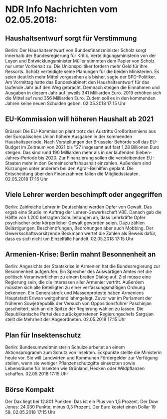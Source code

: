 # NDR Info Nachrichten vom 02.05.2018:


## Haushaltsentwurf sorgt für Verstimmung
Berlin: Der Haushaltsentwurf von Bundesfinanzminister Scholz sorgt innerhalb der Bundesregierung für Kritik. Verteidigungsministerin von der Leyen und Entwicklungsminister Müller stimmten dem Papier von Scholz nur unter Vorbehalt zu. Die Unionspolitiker fordern mehr Geld für ihre Ressorts. Scholz verteidigte seine Planungen für die beiden Ministerien. Es seien deutlich mehr Mittel vorgesehen als bisher, sagte der SPD-Politiker. Am Vormittag hatte das Bundeskabinett den Haushaltsentwurf für das laufende Jahr auf den Weg gebracht. Demnach steigen die Einnahmen und Ausgaben in diesem Jahr auf jeweils 341 Milliarden Euro. 2019 erhöhen sich die Mittel auf rund 356 Milliarden Euro. Zudem soll es in den kommenden Jahren keine neuen Schulden geben. 02.05.2018 17:15 Uhr 

## EU-Kommission will höheren Haushalt ab 2021
Brüssel: Die EU-Kommission plant trotz des Austritts Großbritanniens aus der Europäischen Union höhere Ausgaben in der kommenden Haushaltsperiode. Nach Vorstellungen der Brüsseler Behörde soll das EU-Budget im Zeitraum  von 2021 bis "27 insgesamt auf fast 1,28 Billionen Euro steigen. Das sind rund 190 Milliarden mehr als in der laufenden Sieben-Jahres-Periode bis 2020. Zur Finanzierung sollen die verbleibenden EU-Staaten mehr in den Gemeinschaftshaushalt einzahlen. Außerdem sind Kürzungen unter anderem bei den Agrar-Beihilfen geplant. Die Entscheidung über den Finanzrahmen fällen die Mitgliedsstaaten. 02.05.2018 17:15 Uhr 

## Viele Lehrer werden beschimpft oder angegriffen
Berlin:	Zahlreiche Lehrer in Deutschland werden Opfer von Gewalt. Das ergab eine Studie im Auftrag der Lehrer-Gewerkschaft VBE. Danach gab die Hälfte von 1.200 befragten Schulleitungen an, dass Lehrkräfte Opfer psychischer oder körperlicher Gewalt geworden seien. Dazu zählen Belästigungen, Beschimpfungen, Bedrohungen aber auch Mobbing. Der Gewerkschaftsvorsitzende Beckmann wertet die Zahlen als Beweis dafür, dass es sich nicht um Einzelfälle handelt. 02.05.2018 17:15 Uhr 

## Armenien-Krise: Berlin mahnt Besonnenheit an
Berlin: Angesichts der Staatskrise in Armenien hat die Bundesregierung zur Besonnenheit aufgerufen. Ein Sprecher des Auswärtigen Amtes rief die politisch Verantwortlichen zu einem breiten Dialog auf. Ziel müsse eine Regierung sein, die die Interessen aller Armenier vertritt. Außerdem müssten sich alle Beteiligten zu einer verfassungsmäßigen Ordnung bekennen. Ein Generalstreik und Massenproteste haben Armeniens Hauptstadt Eriwan weitgehend lahmgelegt. Zuvor war im Parlament der früheren Sowjetrepublik der Versuch von Oppositionsführer Paschinjan gescheitert, sich an die Spitze der Regierung wählen zu lassen. Die Republikanische Partei des zurückgetretenen Regierungschefs Sargsjan stellt die Mehrheit der Abgeordneten. 02.05.2018 17:15 Uhr 

## Plan für Insektenschutz
Berlin:	Bundesumweltministerin Schulze arbeitet an einem Aktionsprogramm zum Schutz von Insekten. Eckpunkte stellte die Ministerin heute vor. Sie will Landwirten und Kommunen Fördergelder zur Verfügung stellen, wenn sie weniger Pflanzenschutzgifte einsetzten sowie Lebensräume für Insekten wie Grünland, Hecken oder Wildpflanzen schaffen. 02.05.2018 17:15 Uhr 

## Börse Kompakt
Der Dax liegt bei 12.801 Punkten. Das ist ein Plus von 1,5 Prozent. Der Dow Jones: 24.030 Punkte; minus 0,3 Prozent. Der Euro kostet einen Dollar 19 58. 02.05.2018 17:15 Uhr 
